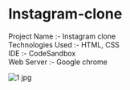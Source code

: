 # Instagram-clone
Project Name :- Instagram clone <br>
Technologies Used :- HTML, CSS <br>
IDE :- CodeSandbox <br>
Web Server :- Google chrome <br>

![1 jpg](https://user-images.githubusercontent.com/79346701/192041572-c198e323-b9c6-4971-b3a6-ec589b9f01b7.png)
